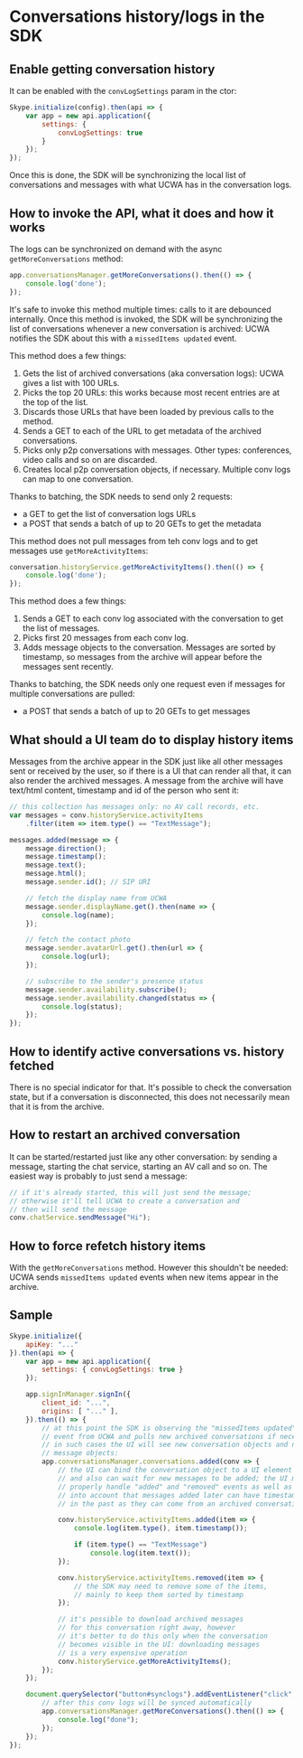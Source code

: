 # Conversations history/logs in the SDK

## Enable getting conversation history

It can be enabled with the `convLogSettings` param in the ctor:

```js
Skype.initialize(config).then(api => {
    var app = new api.application({
        settings: {
            convLogSettings: true
        }
    });
});
```

Once this is done, the SDK will be synchronizing the local list of conversations and messages with what UCWA has in the conversation logs.

## How to invoke the API, what it does and how it works

The logs can be synchronized on demand with the async `getMoreConversations` method:

```js
app.conversationsManager.getMoreConversations().then(() => {
    console.log('done');
});
```

It's safe to invoke this method multiple times: calls to it are debounced internally. Once this method is invoked, the SDK will be synchronizing the list of conversations whenever a new conversation is archived: UCWA notifies the SDK about this with a `missedItems updated` event.

This method does a few things:

1. Gets the list of archived conversations (aka conversation logs): UCWA gives a list with 100 URLs.
2. Picks the top 20 URLs: this works because most recent entries are at the top of the list.
3. Discards those URLs that have been loaded by previous calls to the method.
4. Sends a GET to each of the URL to get metadata of the archived conversations.
5. Picks only p2p conversations with messages. Other types: conferences, video calls and so on are discarded.
6. Creates local p2p conversation objects, if necessary. Multiple conv logs can map to one conversation.

Thanks to batching, the SDK needs to send only 2 requests:

- a GET to get the list of conversation logs URLs
- a POST that sends a batch of up to 20 GETs to get the metadata

This method does not pull messages from teh conv logs and to get messages use `getMoreActivityItems`:

```js
conversation.historyService.getMoreActivityItems().then(() => {
    console.log('done');
});
```

This method does a few things:

1. Sends a GET to each conv log associated with the conversation to get the list of messages.
2. Picks first 20 messages from each conv log.
3. Adds message objects to the conversation. Messages are sorted by timestamp, so messages from the archive will appear before the messages sent recently.

Thanks to batching, the SDK needs only one request even if messages for multiple conversations are pulled:

- a POST that sends a batch of up to 20 GETs to get messages

## What should a UI team do to display history items

Messages from the archive appear in the SDK just like all other messages sent or received by the user, so if there is a UI that can render all that, it can also render the archived messages. A message from the archive will have text/html content, timestamp and id of the person who sent it:

```js
// this collection has messages only: no AV call records, etc.
var messages = conv.historyService.activityItems
    .filter(item => item.type() == "TextMessage");

messages.added(message => {
    message.direction();
    message.timestamp();
    message.text();
    message.html();
    message.sender.id(); // SIP URI

    // fetch the display name from UCWA
    message.sender.displayName.get().then(name => {
        console.log(name);
    });

    // fetch the contact photo
    message.sender.avatarUrl.get().then(url => {
        console.log(url);
    });

    // subscribe to the sender's presence status
    message.sender.availability.subscribe();
    message.sender.availability.changed(status => {
        console.log(status);
    });
});
```

## How to identify active conversations vs. history fetched

There is no special indicator for that. It's possible to check the conversation state, but if a conversation is disconnected, this does not necessarily mean that it is from the archive. 

## How to restart an archived conversation

It can be started/restarted just like any other conversation: by sending a message, starting the chat service, starting an AV call and so on. The easiest way is probably to just send a message:

```js
// if it's already started, this will just send the message;
// otherwise it'll tell UCWA to create a conversation and
// then will send the message
conv.chatService.sendMessage("Hi");
``` 

## How to force refetch history items

With the `getMoreConversations` method. However this shouldn't be needed: UCWA sends `missedItems updated` events when new items appear in the archive.

## Sample

```js
Skype.initialize({
    apiKey: "..."
}).then(api => {
    var app = new api.application({
        settings: { convLogSettings: true }
    });

    app.signInManager.signIn({
        client_id: "...",
        origins: [ "..." ],
    }).then(() => {
        // at this point the SDK is observing the "missedItems updated"
        // event from UCWA and pulls new archived conversations if necessary:
        // in such cases the UI will see new conversation objects and new
        // message objects:
        app.conversationsManager.conversations.added(conv => {
            // the UI can bind the conversation object to a UI element here
            // and also can wait for new messages to be added; the UI must
            // properly handle "added" and "removed" events as well as take
            // into account that messages added later can have timestamps
            // in the past as they can come from an archived conversation 

            conv.historyService.activityItems.added(item => {
                console.log(item.type(), item.timestamp());

                if (item.type() == "TextMessage")
                    console.log(item.text());
            });

            conv.historyService.activityItems.removed(item => {
                // the SDK may need to remove some of the items,
                // mainly to keep them sorted by timestamp
            });

            // it's possible to download archived messages
            // for this conversation right away, however
            // it's better to do this only when the conversation
            // becomes visible in the UI: downloading messages
            // is a very expensive operation 
            conv.historyService.getMoreActivityItems();
        });
    });

    document.querySelector("button#synclogs").addEventListener("click", () => {
        // after this conv logs will be synced automatically
        app.conversationsManager.getMoreConversations().then(() => {
            console.log("done");
        });
    });
});
```
